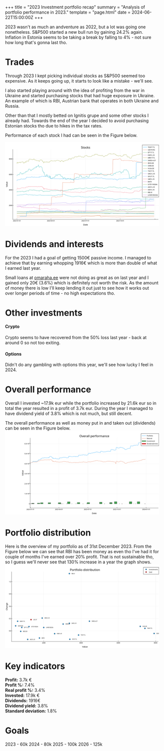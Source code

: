 +++
title = "2023 Investment portfolio recap"
summary = "Analysis of portfolio performance in 2023."
template = "page.html"
date = 2024-06-22T15:00:00Z
+++

2023 wasn't as much an andventure as 2022, but a lot was going one nonetheless.
S&P500 started a new bull run by gaining 24.2% again.
Inflation in Estonia seems to be taking a break by falling to 4% - not sure how long that's gonna last tho.

# Trades
Through 2023 I kept picking individual stocks as S&P500 seemed too expensive.
As it keeps going up, it starts to look like a mistake - we'll see.

I also started playing around with the idea of profiting from the war in Ukraine and started purchasing stocks that had huge exposure in Ukraine.
An example of which is RBI, Austrian bank that operates in both Ukraine and Russia.

Other than that I mostly betted on Ignitis grupe and some other stocks I already had.
Towards the end of the year I decided to avoid purchasing Estonian stocks tho due to hikes in the tax rates.

Performance of each stock I had can be seen in the Figure below.

![img](../files/2023-overview.png)

# Dividends and interests

For the 2023 I had a goal of getting 1500€ passive income.
I managed to achieve that by earning whopping 1916€ which is more than double of what I earned last year.

Small loans at [omaraha.ee](https://omaraha.ee/et/) were not doing as great as on last year and I gained only 20€ (3.6%) which is definitely not worth the risk.
As the amount of money there is low I'll keep lending it out just to see how it works out over longer periods of time - no high expectations tho.

# Other investments
#### Crypto
Crypto seems to have recovered from the 50% loss last year - back at around 0 so not too exiting.

#### Options
Didn't do any gambling with options this year, we'll see how lucky I feel in 2024.

# Overall performance
Overall I invested ~17.9k eur while the portfolio increased by 21.6k eur so in total the year resulted in a profit of 3.7k eur.
During the year I managed to have dividend yield of 3.8% which is not much, but still decent.

The overall performance as well as money put in and taken out (dividends) can be seen in the Figure below.
![img](../files/2023-total.png)

# Portfolio distribution
Here is the overview of my portfolio as of 31st December 2023.
From the Figure below we can see that RBI has been money as even tho I've had it for couple of months I've earned over 20% profit.
That is not sustainable tho, so I guess we'll never see that 130% increase in a year the graph shows.
![img](../files/2023-past-distribution.png)

# Key indicators
**Profit:** 3.7k €  
**Profit %:** 7.4%  
**Real profit %:** 3.4%  
**Invested:** 17.9k €  
**Dividends:** 1916€  
**Dividend yield:** 3.8%  
**Standard deviation:** 1.8%

# Goals
2023 - 60k
2024 - 80k
2025 - 100k
2026 - 125k
